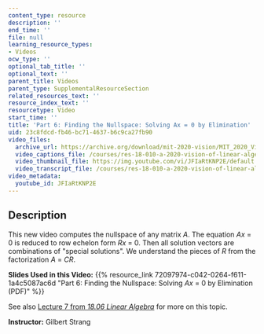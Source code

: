 ```yaml
---
content_type: resource
description: ''
end_time: ''
file: null
learning_resource_types:
- Videos
ocw_type: ''
optional_tab_title: ''
optional_text: ''
parent_title: Videos
parent_type: SupplementalResourceSection
related_resources_text: ''
resource_index_text: ''
resourcetype: Video
start_time: ''
title: 'Part 6: Finding the Nullspace: Solving Ax = 0 by Elimination'
uid: 23c8fdcd-fb46-bc71-4637-b6c9ca27fb90
video_files:
  archive_url: https://archive.org/download/mit-2020-vision/MIT_2020_Vision_Part_6_300k.mp4
  video_captions_file: /courses/res-18-010-a-2020-vision-of-linear-algebra-spring-2020/964e82bc024d528a83aba52bc609c2a5_JFIaRtKNP2E.vtt
  video_thumbnail_file: https://img.youtube.com/vi/JFIaRtKNP2E/default.jpg
  video_transcript_file: /courses/res-18-010-a-2020-vision-of-linear-algebra-spring-2020/32dc3e381f8d45b10ca675c9ad6c9ce4_JFIaRtKNP2E.pdf
video_metadata:
  youtube_id: JFIaRtKNP2E
---
```


Description
-----------

This new video computes the nullspace of any matrix _A_. The equation _Ax_ = 0 is reduced to row echelon form _Rx_ = 0. Then all solution vectors are combinations of "special solutions". We understand the pieces of _R_ from the factorization _A_ = _CR_.

**Slides Used in this Video:** {{% resource_link 72097974-c042-0264-f611-1a4c5087ac6d "Part 6: Finding the Nullspace: Solving _Ax_ = 0 by Elimination (PDF)" %}}

See also [Lecture 7 from _18.06 Linear Algebra_](/1806videoslec7/) for more on this topic.

**Instructor:** Gilbert Strang




